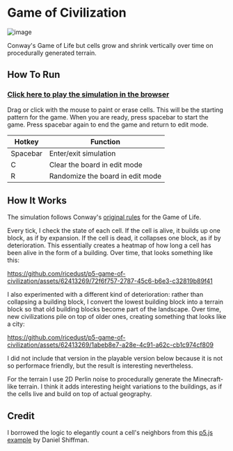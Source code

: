 # Game of Civilization

![image](https://github.com/ricedust/p5-game-of-civilization/assets/62413269/42c7c8a5-0af6-42dd-95ec-1b44a94c08a2)

Conway's Game of Life but cells grow and shrink vertically over time on procedurally generated terrain.

## How To Run

### [Click here to play the simulation in the browser](ricedust.com/p5-game-of-civilization)

Drag or click with the mouse to paint or erase cells. This will be the starting pattern for the game. When you are ready, press spacebar to start the game. Press spacebar again to end the game and return to edit mode.

| Hotkey | Function |
| --- | --- |
| Spacebar | Enter/exit simulation |
| C | Clear the board in edit mode |
| R | Randomize the board in edit mode |

## How It Works

The simulation follows Conway's [original rules](https://en.wikipedia.org/wiki/Conway%27s_Game_of_Life) for the Game of Life.

Every tick, I check the state of each cell. If the cell is alive, it builds up one block, as if by expansion. If the cell is dead, it collapses one block, as if by deterioration. This essentially creates a heatmap of how long a cell has been alive in the form of a building. Over time, that looks something like this:

https://github.com/ricedust/p5-game-of-civilization/assets/62413269/72f6f757-2787-45c6-b6e3-c32819b89f41

I also experimented with a different kind of deterioration: rather than collapsing a building block, I convert the lowest building block into a terrain block so that old building blocks become part of the landscape. Over time, new civilizations pile on top of older ones, creating something that looks like a city:

https://github.com/ricedust/p5-game-of-civilization/assets/62413269/1abeb8e7-a28e-4c91-a62c-cb1c974cf809

I did not include that version in the playable version below because it is not so performace friendly, but the result is interesting nevertheless.

For the terrain I use 2D Perlin noise to procedurally generate the Minecraft-like terrain. I think it adds interesting height variations to the buildings, as if the cells live and build on top of actual geography.

## Credit

I borrowed the logic to elegantly count a cell's neighbors from this [p5.js example](https://p5js.org/examples/simulate-game-of-life.html) by Daniel Shiffman.
